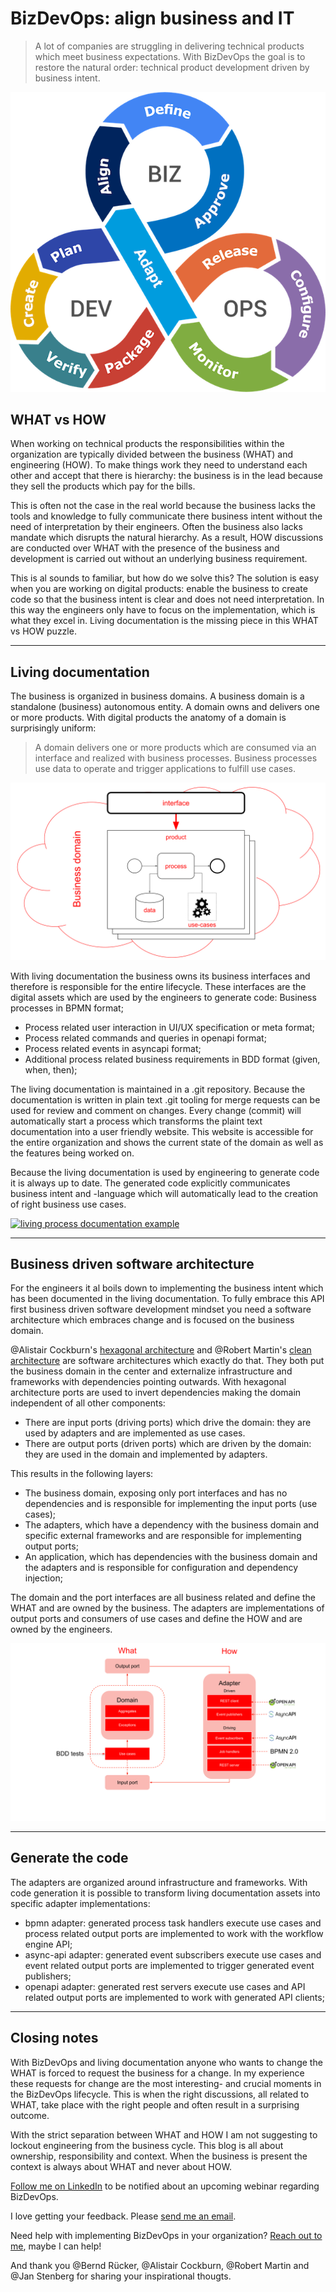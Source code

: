 # BizDevOps: align business and IT

> A lot of companies are struggling in delivering technical products which meet business expectations. With BizDevOps the goal is to restore the natural order: technical product development driven by business intent.

![BizDevOps](bizdevops.png)

## WHAT vs HOW

When working on technical products the responsibilities within the organization are typically divided between the business (WHAT) and engineering (HOW). To make things work they need to understand each other and accept that there is hierarchy: the business is in the lead because they sell the products which pay for the bills.

This is often not the case in the real world because the business lacks the tools and knowledge to fully communicate there business intent without the need of interpretation by their engineers. Often the business also lacks mandate which disrupts the natural hierarchy. As a result, HOW discussions are conducted over WHAT with the presence of the business and development is carried out without an underlying business requirement.

This is al sounds to familiar, but how do we solve this? The solution is easy when you are working on digital products: enable the business to create code so that the business intent is clear and does not need interpretation. In this way the engineers only have to focus on the implementation, which is what they excel in. Living documentation is the missing piece in this WHAT vs HOW puzzle.

---

## Living documentation

The business is organized in business domains. A business domain is a standalone (business) autonomous entity. A domain owns and delivers one or more products. With digital products the anatomy of a domain is surprisingly uniform:

> A domain delivers one or more products which are consumed via an interface and realized with business processes. Business processes use data to operate and trigger applications to fulfill use cases.

![anatomy of a business domain](business-domain.svg)


With living documentation the business owns its business interfaces and therefore is responsible for the entire lifecycle. These interfaces are the digital assets which are used by the engineers to generate code:
Business processes  in BPMN format;

* Process related user interaction in UI/UX specification or meta format;
* Process related commands and queries in openapi format;
* Process related events in asyncapi format;
* Additional process related business requirements in BDD format (given, when, then);

The living documentation is maintained in a .git repository. Because the documentation is written in plain text .git tooling for merge requests can be used for review and comment on changes. Every change (commit) will automatically start a process which transforms the plaint text documentation into a user friendly website. This website is accessible for the entire organization and shows the current state of the domain as well as the features being worked on.

Because the living documentation is used by engineering to generate code it is always up to date. The generated code explicitly communicates business intent and -language which will automatically lead to the creation of right business use cases.


[![living process documentation example](living-documentation.png)](living-documentation.md)

---

## Business driven software architecture

For the engineers it al boils down to implementing the business intent which has been documented in the living documentation. To fully embrace this API first business driven software development mindset you need a software architecture which embraces change and is focused on the business domain.

@Alistair Cockburn's [hexagonal architecture](https://en.wikipedia.org/wiki/Hexagonal_architecture_(software)) and @Robert Martin's [clean architecture](https://blog.cleancoder.com/uncle-bob/2012/08/13/the-clean-architecture.html) are software architectures which exactly do that. They both put the business domain in the center and externalize infrastructure and frameworks with dependencies pointing outwards. With hexagonal architecture ports are used to invert dependencies making the domain independent of all other components: 

* There are input ports (driving ports) which drive the domain: they are used by adapters and are implemented as use cases. 
* There are output ports (driven ports) which are driven by the domain: they are used in the domain and implemented by adapters.

This results in the following layers:

* The business domain, exposing only port interfaces and has no dependencies and is responsible for implementing the input ports (use cases);
* The adapters, which have a dependency with the business domain and specific external frameworks and are responsible for implementing output ports;
* An application, which has dependencies with the business domain and the adapters and is responsible for configuration and dependency injection;

The domain and the port interfaces are all business related and define the WHAT and are owned by the business. The adapters are implementations of output ports and consumers of use cases and define the HOW and are owned by the engineers.

![hexagonal architecture: a business driven software architecture](hexagonal-architecture.svg)

---

## Generate the code

The adapters are organized around infrastructure and frameworks. With code generation it is possible to transform living documentation assets into specific adapter implementations:

* bpmn adapter: generated process task handlers execute use cases and process related output ports are implemented to work with the workflow engine API;
* async-api adapter: generated event subscribers execute use cases and event related output ports are implemented to trigger generated event publishers;
* openapi adapter: generated rest servers execute use cases and API related output ports are implemented to work with generated API clients;

---

## Closing notes

With BizDevOps and living documentation anyone who wants to change the WHAT is forced to request the business for a change. In my experience these requests for change are the most interesting- and crucial moments in the BizDevOps lifecycle. This is when the right discussions, all related to WHAT, take place with the right people and often result in a surprising outcome.

With the strict separation between WHAT and HOW I am not suggesting to lockout engineering from the business cycle. This blog is all about ownership, responsibility and context. When the business is present the context is always about WHAT and never about HOW.

[Follow me on LinkedIn](https://www.linkedin.com/in/arjan-geertsema-051ab66/) to be notified about an upcoming webinar regarding BizDevOps.

I love getting your feedback. Please [send me an email](mailto:arjan@synion.nl).

Need help with implementing BizDevOps in your organization? [Reach out to me](mailto:arjan@synion.nl), maybe I can help!

And thank you @Bernd Rücker, @Alistair Cockburn, @Robert Martin and @Jan Stenberg for sharing your inspirational thougts.